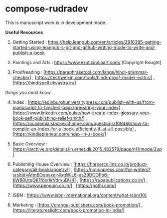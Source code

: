 # compose-rudradev
This is manuscript work is in development mode. 

**Useful Resources**

1. Getting Started : https://help.leanpub.com/en/articles/2916385-getting-started-using-leanpub-s-git-and-github-writing-mode-to-write-and-publish-a-book

2. Paintings and Arts : https://www.exoticindiaart.com/ [Copyright Bought]

3. Proofreading : [https://paraphrasetool.com/langs/hindi-grammar-checker] , [https://techwelkin.com/tools/hindi-proof-reader-editor/] , [https://hindispell.ekvastra.in/]


*things you must know*


4. Index : [https://edinburghuniversitypress.com/publish-with-us/from-manuscript-to-finished-book/preparing-your-index] , [https://www.linkedin.com/pulse/how-create-index-glossary-your-book-self-publishing-relief-smith/] , [https://academia.stackexchange.com/questions/109466/how-to-compile-an-index-for-a-book-efficiently-if-at-all-possible] , [https://kindlepreneur.com/index-in-a-book/]

5. Basic Overview : [https://archive.org/details/in.ernet.dli.2015.482579/page/n11/mode/2up]

6. Publishing House Overview : [https://harpercollins.co.in/product-category/all-books/poetry/] ,  [https://notionpress.com/for-writers?srsltid=AfmBOopvxgjr4xgWIL6-gs29DCOPo6-bW88UtqQK1fdorlirVdrvuDU4] , [https://rupapublications.co.in/] , [https://www.penguin.co.in/] , [https://pothi.com/]

7. ISBN : [https://www.isbn-international.org/content/what-isbn/10]

8. Marketing : [https://orange-publishers.com/book-promotion/] , [https://literatureslight.com/book-promotion-in-india/]

